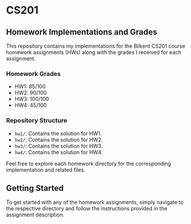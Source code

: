 # CS201

## Homework Implementations and Grades

This repository contains my implementations for the Bilkent CS201 course homework assignments (HWs) along with the grades I received for each assignment.

### Homework Grades

- HW1: 85/100
- HW2: 90/100
- HW3: 100/100
- HW4: 45/100


### Repository Structure

- `hw1/`: Contains the solution for HW1.
- `hw2/`: Contains the solution for HW2.
- `hw3/`: Contains the solution for HW3.
- `hw4/`: Contains the solution for HW4.

Feel free to explore each homework directory for the corresponding implementation and related files.

## Getting Started

To get started with any of the homework assignments, simply navigate to the respective directory and follow the instructions provided in the assignment description.
